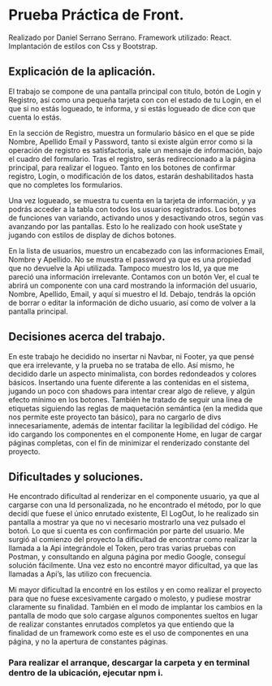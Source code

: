 # Prueba Práctica de Front. 

Realizado por Daniel Serrano Serrano.
Framework utilizado: React.
Implantación de estilos con Css y Bootstrap.

## Explicación de la aplicación.
El trabajo se compone de una pantalla principal con titulo, botón de Login y Registro, así como una pequeña tarjeta con con el estado de tu Login, en el que si no estás logueado, te informa, y si estás logueado de dice con que cuenta lo estás.

En la sección de Registro, muestra un formulario  básico en el que se pide Nombre, Apellido Email y Password, tanto si existe algún error como si la operación de registro es satisfactoria, sale un mensaje de información, bajo el cuadro del formulario. Tras el registro, serás redireccionado a la página principal, para realizar el logueo.
Tanto en los botones de confirmar registro, Login, o modificación de los datos, estarán deshabilitados hasta que no completes los formularios.
 
Una vez logueado, se muestra tu cuenta en la tarjeta de información, y ya podrás acceder a la tabla con todos los usuarios registrados.
 Los botones de funciones van variando, activando unos y desactivando otros, según vas avanzando por las pantallas. Esto lo he realizado con hook useState y jugando con estilos de display de dichos  botones.

En la lista de usuarios, muestro un encabezado con las informaciones Email, Nombre y Apellido. No se muestra el password ya que es una propiedad que no devuelve la Api utilizada. Tampoco muestro los Id, ya que me pareció una información irrelevante.
Contamos con un botón Ver, el cual te abrirá un componente con una card mostrando la información del usuario, Nombre, Apellido, Email, y aquí si muestro el Id.
Debajo, tendrás la opción de borrar o editar la información de dicho usuario, así como de volver a la pantalla principal.

## Decisiones acerca del trabajo.
En este trabajo he decidido no insertar ni Navbar, ni Footer, ya que pensé que era irrelevante, y la prueba no se trataba de ello. Así mismo, he decidido darle un aspecto minimalista, con  bordes redondeados y colores básicos. Insertando una fuente diferente a las contenidas en el sistema, jugando un poco con shadows para intentar crear algo de relieve, y algún efecto mínimo en los botones.
También he tratado de seguir una linea de etiquetas siguiendo las reglas de maquetación semántica (en la medida que nos permite este proyecto tan básico), para no cargarlo de divs innecesariamente, además de intentar facilitar la legibilidad del código.
He ido cargando los componentes en el componente Home, en lugar de cargar páginas completas, con el fin de minimizar el renderizado constante del proyecto.

## Dificultades y soluciones.
He encontrado dificultad al renderizar en el componente usuario, ya que al cargarse con una Id personalizada, no he encontrado el método, por lo que decidí que fuese el único enrutado existente,
El LogOut, lo he realizado sin pantalla a mostrar ya que no vi necesario mostrarlo una vez pulsado el botoń. Lo que si cuenta es con confirmación por parte del usuario.
Me surgió al comienzo del proyecto la dificultad de encontrar como realizar la llamada a la Api integrándole el Token, pero tras varias pruebas con Postman, y  consultando en alguna página por medio Google, conseguí solución fácilmente. Una vez esto no encontré mayor dificultad, ya que las llamadas a Api’s, las utilizo con frecuencia.

Mi mayor  dificultad la encontré en los estilos y en como realizar el proyecto para que no fuese excesivamente cargado o molesto, y pudiese mostrar claramente su finalidad. También en el modo de implantar los cambios en la pantalla de modo que solo cargase algunos componentes sueltos en lugar de realizar constantes enrutados completos ya que entiendo que la finalidad de un framework como este es el uso de componentes en una página, y no la apertura de constantes páginas.


### Para realizar el arranque, descargar la carpeta y en terminal dentro de la ubicación, ejecutar npm i.